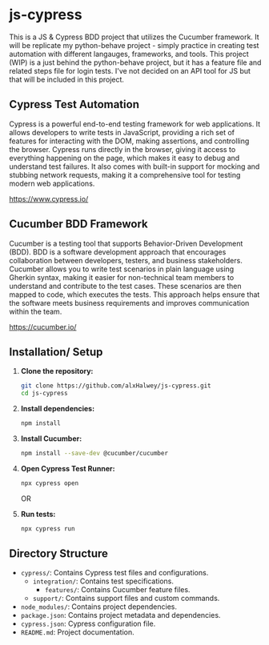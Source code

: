 # js-cypress
 
This is a JS & Cypress BDD project that utilizes the Cucumber framework. It will be replicate my python-behave project - simply practice in creating test automation with different langauges, frameworks, and tools. This project (WIP) is a just behind the python-behave project, but it has a feature file and related steps file for login tests. I've not decided on an API tool for JS but that will be included in this project.

## Cypress Test Automation

Cypress is a powerful end-to-end testing framework for web applications. It allows developers to write tests in JavaScript, providing a rich set of features for interacting with the DOM, making assertions, and controlling the browser. Cypress runs directly in the browser, giving it access to everything happening on the page, which makes it easy to debug and understand test failures. It also comes with built-in support for mocking and stubbing network requests, making it a comprehensive tool for testing modern web applications.

https://www.cypress.io/

## Cucumber BDD Framework

Cucumber is a testing tool that supports Behavior-Driven Development (BDD). BDD is a software development approach that encourages collaboration between developers, testers, and business stakeholders. Cucumber allows you to write test scenarios in plain language using Gherkin syntax, making it easier for non-technical team members to understand and contribute to the test cases. These scenarios are then mapped to code, which executes the tests. This approach helps ensure that the software meets business requirements and improves communication within the team.

https://cucumber.io/

## Installation/ Setup

1. **Clone the repository:**
    ```bash
    git clone https://github.com/alxHalwey/js-cypress.git
    cd js-cypress
    ```

2. **Install dependencies:**
    ```bash
    npm install
    ```

3. **Install Cucumber:**
    ```bash
    npm install --save-dev @cucumber/cucumber
    ```

4. **Open Cypress Test Runner:**
    ```bash
    npx cypress open
    ```
    
    OR

5. **Run tests:**
    ```bash
    npx cypress run
    ```

## Directory Structure

- `cypress/`: Contains Cypress test files and configurations.
  - `integration/`: Contains test specifications.
    - `features/`: Contains Cucumber feature files.
  - `support/`: Contains support files and custom commands.
- `node_modules/`: Contains project dependencies.
- `package.json`: Contains project metadata and dependencies.
- `cypress.json`: Cypress configuration file.
- `README.md`: Project documentation.
